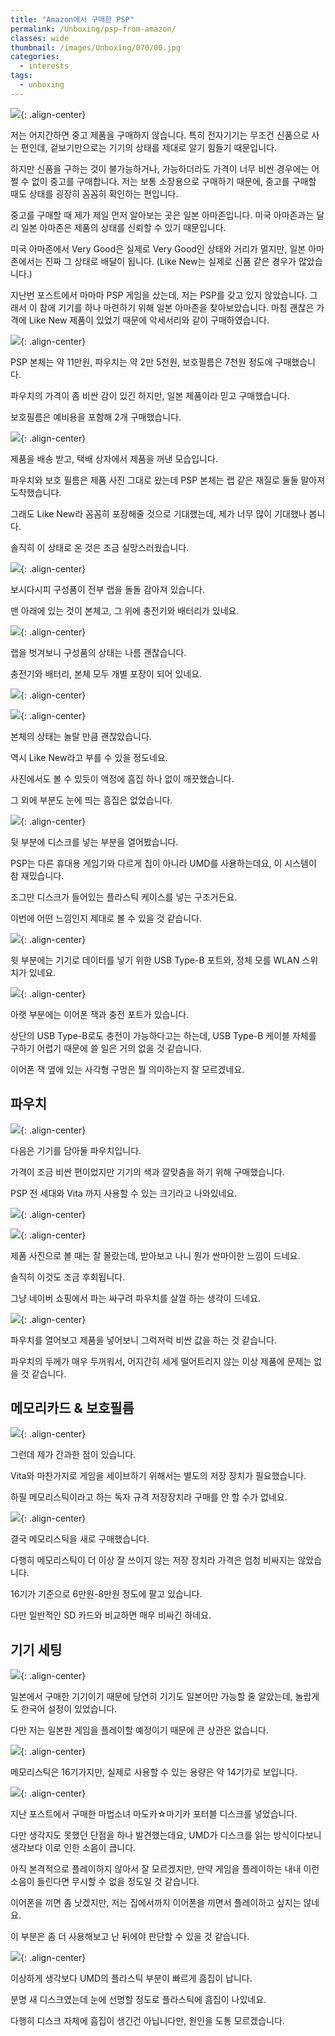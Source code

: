 ```yaml
---
title: "Amazon에서 구매한 PSP"
permalink: /Unboxing/psp-from-amazon/
classes: wide
thumbnail: /images/Unboxing/070/00.jpg
categories:
  - interests
tags:
  - unboxing
---
```


![](/images/Unboxing/070/00.jpg){: .align-center}

저는 어지간하면 중고 제품을 구매하지 않습니다. 특히 전자기기는 무조건 신품으로 사는 편인데, 겉보기만으로는 기기의 상태를 제대로 알기 힘들기 때문입니다. 

하지만 신품을 구하는 것이 불가능하거나, 가능하더라도 가격이 너무 비싼 경우에는 어쩔 수 없이 중고를 구매합니다. 저는 보통 소장용으로 구매하기 때문에, 중고를 구매할 때도 상태를 굉장히 꼼꼼히 확인하는 편입니다.

중고를 구매할 때 제가 제일 먼저 알아보는 곳은 일본 아마존입니다. 미국 아마존과는 달리 일본 아마존은 제품의 상태를 신뢰할 수 있기 때문입니다. 

미국 아마존에서 Very Good은 실제로 Very Good인 상태와 거리가 멀지만, 일본 아마존에서는 진짜 그 상태로 배달이 됩니다. (Like New는 실제로 신품 같은 경우가 많았습니다.)

지난번 포스트에서 마마마 PSP 게임을 샀는데, 저는 PSP를 갖고 있지 않았습니다. 그래서 이 참에 기기를 하나 마련하기 위해 일본 아마존을 찾아보았습니다. 마침 괜찮은 가격에 Like New 제품이 있었기 때문에 악세서리와 같이 구매하였습니다.

![](/images/Unboxing/070/01.png){: .align-center}

PSP 본체는 약 11만원, 파우치는 약 2만 5천원, 보호필름은 7천원 정도에 구매했습니다. 

파우치의 가격이 좀 비싼 감이 있긴 하지만, 일본 제품이라 믿고 구매했습니다. 

보호필름은 예비용을 포함해 2개 구매했습니다.

![](/images/Unboxing/070/02.jpg){: .align-center}

제품을 배송 받고, 택배 상자에서 제품을 꺼낸 모습입니다. 

파우치와 보호 필름은 제품 사진 그대로 왔는데 PSP 본체는 랩 같은 재질로 둘둘 말아져 도착했습니다. 

그래도 Like New라 꼼꼼히 포장해줄 것으로 기대했는데, 제가 너무 많이 기대했나 봅니다. 

솔직히 이 상태로 온 것은 조금 실망스러웠습니다.

![](/images/Unboxing/070/03.jpg){: .align-center}

보시다시피 구성품이 전부 랩을 돌돌 감아져 있습니다. 

맨 아래에 있는 것이 본체고, 그 위에 충전기와 배터리가 있네요.

![](/images/Unboxing/070/04.jpg){: .align-center}

랩을 벗겨보니 구성품의 상태는 나름 괜찮습니다. 

충전기와 배터리, 본체 모두 개별 포장이 되어 있네요.

![](/images/Unboxing/070/05.jpg){: .align-center}

![](/images/Unboxing/070/06.jpg){: .align-center}

본체의 상태는 놀랄 만큼 괜찮았습니다. 

역시 Like New라고 부를 수 있을 정도네요. 

사진에서도 볼 수 있듯이 액정에 흠집 하나 없이 깨끗했습니다. 

그 외에 부분도 눈에 띄는 흠집은 없었습니다.

![](/images/Unboxing/070/07.jpg){: .align-center}

뒷 부분에 디스크를 넣는 부분을 열어봤습니다. 

PSP는 다른 휴대용 게임기와 다르게 칩이 아니라 UMD를 사용하는데요, 이 시스템이 참 재밌습니다. 

조그만 디스크가 들어있는 플라스틱 케이스를 넣는 구조거든요. 

이번에 어떤 느낌인지 제대로 볼 수 있을 것 같습니다.

![](/images/Unboxing/070/08.jpg){: .align-center}

윗 부분에는 기기로 데이터를 넣기 위한 USB Type-B 포트와, 정체 모를 WLAN 스위치가 있네요.

![](/images/Unboxing/070/09.jpg){: .align-center}

아랫 부분에는 이어폰 잭과 충전 포트가 있습니다. 

상단의 USB Type-B로도 충전이 가능하다고는 하는데, USB Type-B 케이블 자체를 구하기 어렵기 때문에 쓸 일은 거의 없을 것 같습니다. 

이어폰 잭 옆에 있는 사각형 구멍은 뭘 의미하는지 잘 모르겠네요.

## 파우치

![](/images/Unboxing/070/10.jpg){: .align-center}

다음은 기기를 담아둘 파우치입니다. 

가격이 조금 비싼 편이었지만 기기의 색과 깔맞춤을 하기 위해 구매했습니다. 

PSP 전 세대와 Vita 까지 사용할 수 있는 크기라고 나와있네요.

![](/images/Unboxing/070/11.jpg){: .align-center}

![](/images/Unboxing/070/12.jpg){: .align-center}

제품 사진으로 볼 때는 잘 몰랐는데, 받아보고 나니 뭔가 싼마이한 느낌이 드네요. 

솔직히 이것도 조금 후회됩니다. 

그냥 네이버 쇼핑에서 파는 싸구려 파우치를 살껄 하는 생각이 드네요.

![](/images/Unboxing/070/13.jpg){: .align-center}

파우치를 열어보고 제품을 넣어보니 그럭저럭 비싼 값을 하는 것 같습니다. 

파우치의 두께가 매우 두꺼워서, 어지간히 세게 떨어트리지 않는 이상 제품에 문제는 없을 것 같습니다.

## 메모리카드 & 보호필름

![](/images/Unboxing/070/14.jpg){: .align-center}

그런데 제가 간과한 점이 있습니다.

Vita와 마찬가지로 게임을 세이브하기 위해서는 별도의 저장 장치가 필요했습니다. 

하필 메모리스틱이라고 하는 독자 규격 저장장치라 구매를 안 할 수가 없네요.

![](/images/Unboxing/070/15.jpg){: .align-center}

결국 메모리스틱을 새로 구매했습니다. 

다행히 메모리스틱이 더 이상 잘 쓰이지 않는 저장 장치라 가격은 엄청 비싸지는 않았습니다. 

16기가 기준으로 6만원-8만원 정도에 팔고 있습니다. 

다만 일반적인 SD 카드와 비교하면 매우 비싸긴 하네요.

## 기기 세팅

![](/images/Unboxing/070/16.jpg){: .align-center}

일본에서 구매한 기기이기 때문에 당연히 기기도 일본어만 가능할 줄 알았는데, 놀랍게도 한국어 설정이 있었습니다. 

다만 저는 일본판 게임을 플레이할 예정이기 때문에 큰 상관은 없습니다.

![](/images/Unboxing/070/17.jpg){: .align-center}

메모리스틱은 16기가지만, 실제로 사용할 수 있는 용량은 약 14기가로 보입니다.

![](/images/Unboxing/070/18.jpg){: .align-center}

지난 포스트에서 구매한 마법소녀 마도카☆마기카 포터블 디스크를 넣었습니다.

다만 생각지도 못했던 단점을 하나 발견했는데요, UMD가 디스크를 읽는 방식이다보니 생각보다 이로 인한 소음이 큽니다.

아직 본격적으로 플레이하지 않아서 잘 모르겠지만, 만약 게임을 플레이하는 내내 이런 소음이 들린다면 무시할 수 없을 정도일 것 같습니다. 

이어폰을 끼면 좀 낫겠지만, 저는 집에서까지 이어폰을 끼면서 플레이하고 싶지는 않네요. 

이 부분은 좀 더 사용해보고 난 뒤에야 판단할 수 있을 것 같습니다.

![](/images/Unboxing/070/19.jpg){: .align-center}

이상하게 생각보다 UMD의 플라스틱 부분이 빠르게 흠집이 납니다. 

분명 새 디스크였는데 눈에 선명할 정도로 플라스틱에 흠집이 나있네요. 

다행히 디스크 자체에 흠집이 생긴건 아닙니다만, 원인을 도통 모르겠습니다.